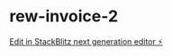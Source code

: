 # rew-invoice-2

[Edit in StackBlitz next generation editor ⚡️](https://stackblitz.com/~/github.com/ArslanAli92/rew-invoice-2)